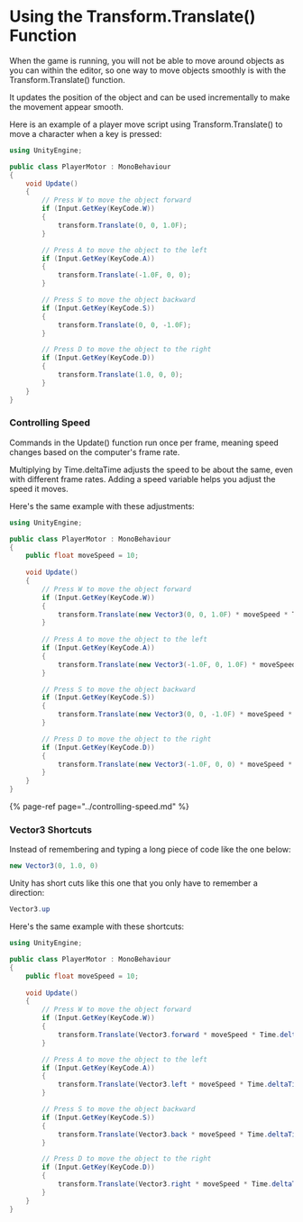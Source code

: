 # Using the Transform.Translate\(\) Function

When the game is running, you will not be able to move around objects as you can within the editor, so one way to move objects smoothly is with the Transform.Translate\(\) function.

It updates the position of the object and can be used incrementally to make the movement appear smooth.

Here is an example of a player move script using Transform.Translate\(\) to move a character when a key is pressed:

```csharp
using UnityEngine;

public class PlayerMotor : MonoBehaviour
{
    void Update()
    {
        // Press W to move the object forward
        if (Input.GetKey(KeyCode.W))
        {
            transform.Translate(0, 0, 1.0F);
        }

        // Press A to move the object to the left
        if (Input.GetKey(KeyCode.A))
        {
            transform.Translate(-1.0F, 0, 0);
        }

        // Press S to move the object backward
        if (Input.GetKey(KeyCode.S))
        {
            transform.Translate(0, 0, -1.0F);
        }

        // Press D to move the object to the right
        if (Input.GetKey(KeyCode.D))
        {
            transform.Translate(1.0, 0, 0);
        }
    }
}
```

### Controlling Speed

Commands in the Update\(\) function run once per frame, meaning speed changes based on the computer's frame rate.

Multiplying by Time.deltaTime adjusts the speed to be about the same, even with different frame rates. Adding a speed variable helps you adjust the speed it moves.

Here's the same example with these adjustments:

```csharp
using UnityEngine;

public class PlayerMotor : MonoBehaviour
{
    public float moveSpeed = 10;
    
    void Update()
    {
        // Press W to move the object forward
        if (Input.GetKey(KeyCode.W))
        {
            transform.Translate(new Vector3(0, 0, 1.0F) * moveSpeed * Time.deltaTime));
        }
        
        // Press A to move the object to the left
        if (Input.GetKey(KeyCode.A))
        {
            transform.Translate(new Vector3(-1.0F, 0, 1.0F) * moveSpeed * Time.deltaTime));
        }

        // Press S to move the object backward
        if (Input.GetKey(KeyCode.S))
        {
            transform.Translate(new Vector3(0, 0, -1.0F) * moveSpeed * Time.deltaTime));
        }

        // Press D to move the object to the right
        if (Input.GetKey(KeyCode.D))
        {
            transform.Translate(new Vector3(-1.0F, 0, 0) * moveSpeed * Time.deltaTime));
        }
    }
}
```

{% page-ref page="../controlling-speed.md" %}

### Vector3 Shortcuts

Instead of remembering and typing a long piece of code like the one below:

```csharp
new Vector3(0, 1.0, 0)
```

Unity has short cuts like this one that you only have to remember a direction:

```csharp
Vector3.up
```

Here's the same example with these shortcuts:

```csharp
using UnityEngine;

public class PlayerMotor : MonoBehaviour
{
    public float moveSpeed = 10;
    
    void Update()
    {
        // Press W to move the object forward
        if (Input.GetKey(KeyCode.W))
        {
            transform.Translate(Vector3.forward * moveSpeed * Time.deltaTime);
        }

        // Press A to move the object to the left
        if (Input.GetKey(KeyCode.A))
        {
            transform.Translate(Vector3.left * moveSpeed * Time.deltaTime);
        }

        // Press S to move the object backward
        if (Input.GetKey(KeyCode.S))
        {
            transform.Translate(Vector3.back * moveSpeed * Time.deltaTime);
        }

        // Press D to move the object to the right
        if (Input.GetKey(KeyCode.D))
        {
            transform.Translate(Vector3.right * moveSpeed * Time.deltaTime);
        }
    }
}
```



